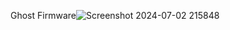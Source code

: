 Ghost Firmware![Screenshot 2024-07-02 215848](https://github.com/GingerTheKidd2/GhostFirmware/assets/151550478/a527951b-6a7e-4559-91fe-662c5f7ee8e7)
